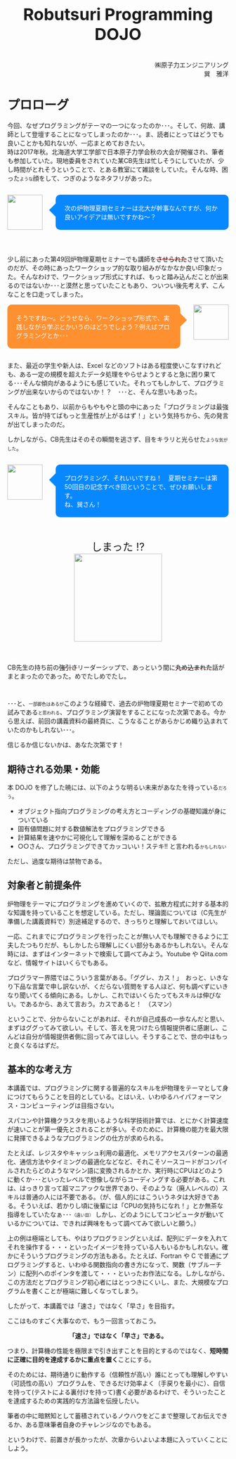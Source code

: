 <style>
/* 吹き出し本体 */
.balloon1{
  position: relative;
  padding: 20px;
  border-radius: 10px;
  color: #ffffff;
  background-color: #0888ff;
  margin-left: 110px;          /* 左に余白を設ける */
}
/* 画像 - 絶対配置で左上に配置 */
.balloon1 .icon{
  position: absolute;
  left: -110px;
  top: 0;
}

/* 三角アイコン */
.balloon1::before{
  content: '';
  position: absolute;
  display: block;
  width: 0;
  height: 0;
  left: -15px;
  top: 20px;
  border-right: 15px solid #0888ff;
  border-top: 15px solid transparent;
  border-bottom: 15px solid transparent;
}

/* 吹き出し本体 */
.balloon2{
  position: relative;
  padding: 20px;
  border-radius: 10px;
  color: #ffffff;
  background-color: #ff9030;
  margin-right: 110px;          /* 右に余白を設ける */
}

/* 画像 - 絶対配置で右上に配置 */
.balloon2 .icon, .baloon22 .icon{
  position: absolute;
  right: -110px;
  top: 0;
op: 0;
}

/* 三角アイコン */
.balloon2::before{
  content: '';
  position: absolute;
  display: block;
  width: 0;
  height: 0;
  right: -15px;
  top: 20px;
  border-left: 15px solid #ff9030;
  border-top: 15px solid transparent;
  border-bottom: 15px solid transparent;
}

del {
  width: 3pt;
}
</style>

<div align="center" style="font-size:28pt; font-weight:bold; margin-bottom:1em" >Robutsuri Programming DOJO</div>

<div style="text-align:right; margin-bottom:2em">
㈱原子力エンジニアリング<br />巽　雅洋
</div>


# プロローグ
今回、なぜプログラミングがテーマの一つになったのか･･･。そして、何故、講師として登壇することになってしまったのか･･･。ま、読者にとってはどうでも良いことかも知れないが、一応まとめておきたい。
<br/>
時は2017年秋。北海道大学工学部で日本原子力学会秋の大会が開催され、筆者も参加していた。現地委員をされていた某CB先生は忙しそうにしていたが、少し時間がとれそうということで、とある教室にて雑談をしていた。そんな時、困った<font size=1>ような</font>顔をして、つぎのようなネタフリがあった。


<div class="balloon1" style="margin-top:2em; margin-bottom:4em;">
  <div class="icon"><img src="https://4.bp.blogspot.com/-dzDIvDO6pY0/V-Nn4U9fhYI/AAAAAAAA-DQ/1oq7TpFspDMEC2P4iVFyDN_lt5h8IQh3QCLcB/s800/shinpai_man.png" width=80></div>
次の炉物理夏期セミナーは北大が幹事なんですが、何か良いアイデアは無いですかね～？
</div>



少し前にあった第49回炉物理夏期セミナーでも講師を<span style="text-decoration:line-through;color:red;"><span style="color:black;">させられた</span></span>させて頂いたのだが、その時にあったワークショップ的な取り組みがなかなか良い印象だった。そんなわけで、ワークショップ形式にすれば、もっと踏み込んだことが出来るのではないか･･･と漠然と思っていたこともあり、ついつい後先考えず、こんなことを口走ってしまった。


<div class="balloon2" style="margin-top:1em; margin-bottom:2em;">
  <div class="icon">   <img src="https://1.bp.blogspot.com/-rBFzjQbEFj4/VhB9jvnHAmI/AAAAAAAAyzs/R1Dwa7c5l78/s800/businessman_dekiru.png" width=80></div>
そうですね～。どうせなら、ワークショップ形式で、実践しながら学ぶとかいうのはどうでしょう？例えばプログラミングとか･･･
</div>

また、最近の学生や新人は、Excel などのソフトはある程度使いこなすけれども、ある一定の規模を超えたデータ処理をやらせようとすると急に困り果てる･･･そんな傾向があるようにも感じていた。それってもしかして、プログラミングが出来ないからのではないか！？　･･･と、そんな思いもあった。

そんなこともあり、以前からもやもやと頭の中にあった「プログラミングは最強スキル。皆が持てばもっと生産性が上がるはず！」という気持ちから、先の発言が出てしまったのだ。

しかしながら、CB先生はそのその瞬間を逃さず、目をキラリと光らせた<font size=1>ような気がした</font>。

<div class="balloon1" style="margin-top:2em; margin-bottom:2em;">
  <div class="icon"><img src="https://3.bp.blogspot.com/-p_KqddGXvs4/WBsAzQLBubI/AAAAAAAA_V8/ysrybUP7twsg1CHN_fqlNrPu3lvvbei_wCLcB/s800/pose_kiri_man.png" width=80></div>
プログラミング、それいいですね！　夏期セミナーは第50回目の記念すべき回ということで、ぜひお願いします。<br />ね、巽さん！
</div>



<div align="center" style="margin-top:2em; margin-bottom:2em; font-size:x-large">
しまった !? <br>
<img src="https://1.bp.blogspot.com/-taHssD3GT4Y/VfS6eeT5FGI/AAAAAAAAxQ4/ij8M8Zaofdc/s800/mokuhyou_mitatsu_man.png" width=200px>
</div>


CB先生の持ち前の<span style="text-decoration:line-through;color:red;"><span style="color:black;">強引さ</span></span>リーダーシップで、あっという間に<span style="text-decoration:line-through;color:red;"><span style="color:black;">丸め込まれた</span></span>話がまとまったのであった。めでたしめでたし。

<p style="margin-top:3em">
･･･と、<font size=1>一部脚色はあるが</font>このような経緯で、過去の炉物理夏期セミナーで初めての試みである<font size=1>と思われる</font>、プログラミング演習をすることになった次第である。今から思えば、前回の講義資料の最終頁に、こうなることがあらかじめ織り込まれていたのかもしれない･･･。


信じるか信じないかは、あなた次第です！

## 期待される効果・効能
本 DOJO を修了した暁には、以下のような明るい未来があなたを待っている<font size=1>だろう</font>。

 + オブジェクト指向プログラミングの考え方とコーディングの基礎知識が身についている
 + 固有値問題に対する数値解法をプログラミングできる
 + 計算結果を速やかに可視化して理解を深めることができる
 + ○○さん、プログラミングできてカッコいい！ステキ!! と言われる<font size=1>かもしれない</font>

 ただし、過度な期待は禁物である。
 
## 対象者と前提条件
炉物理をテーマにプログラミングを進めていくので、拡散方程式に対する基本的な知識を持っていることを想定している。ただし、理論面については（C先生が準備した講義資料で）別途補足するので、きっちりと理解しておいてほしい。

一応、これまでにプログラミングを行ったことが無い人でも理解できるように工夫したつもりだが、もしかしたら理解しにくい部分もあるかもしれない。そんな時には、まずはインターネットで検索して調べてみよう。Youtube や Qiita.com など、情報サイトはいくらでもある。

プログラマー界隈ではこういう言葉がある。「ググレ、カス！」　おっと、いきなり下品な言葉で申し訳ないが、くだらない質問をする人ほど、何も調べずにいきなり聞いてくる傾向にある。しかし、これではいくらたってもスキルは伸びない。であるから、あえて言おう。カスであると！　（スマン）

ということで、分からないことがあれば、それが自己成長の一歩なんだと思い、まずはググってみて欲しい。そして、答えを見つけたら情報提供者に感謝し、こんどは自分が情報提供者側に回ってみてほしい。そうすることで、世の中はもっと良くなるはずだ。


## 基本的な考え方
本講義では、プログラミングに関する普遍的なスキルを炉物理をテーマとして身につけてもらうことを目的としている。とはいえ、いわゆるハイパフォーマンス・コンピューティングは目指さない。

スパコンや計算機クラスタを用いるような科学技術計算では、とにかく計算速度が速いことが第一優先とされることが多い。そのために、計算機の能力を最大限に発揮できるようなプログラミングの仕方が求められる。

たとえば、レジスタやキャッシュ利用の最適化、メモリアクセスパターンの最適化、通信方法やタイミングの最適化などなど、それこそソースコードがコンパイルされたらどのようなマシン語に変換されるかとか、実行時にCPUはどのように動くか･･･といったレベルで想像しながらコーディングする必要がある。これは、はっきり言って超マニアックな世界であり、そのような（廃人レベルの）スキルは普通の人には不要である。（が、個人的にはこういうネタは大好きである。そういえば、若かりし頃に後輩には「CPUの気持ちになれ！」とか無茶な指導をしていたなぁ･･･<font size=1>（遠い目）</font> しかし、どのようにしてコンピュータが動いているかについては、できれば興味をもって調べてみて欲しいと願う。）

上の例は極端としても、やはりプログラミングといえば、配列にデータを入れてそれを操作する・・・といったイメージを持っている人もいるかもしれない。確かにそういうプログラミングの方法もある。たとえば、Fortran や C で普通にプログラミングすると、いわゆる関数指向の書き方になって、関数（サブルーチン）に配列へのポインタを渡して・・・といったお作法になる。しかしながら、この方法だとプログラミング初心者にはとっつきにくいし、また、大規模なプログラムを書くことが極端に難しくなってしまう。

したがって、本講義では「速さ」ではなく「早さ」を目指す。

ここはものすごく大事なので、もう一回言っておこう。

<div align="center" style="margin:1em">
<strong>「速さ」ではなく「早さ」である。</strong>
</div>

つまり、計算機の性能を極限まで引き出すことを目的とするのではなく、**短時間に正確に目的を達成するかに重点を置く**ことにする。

そのためには、期待通りに動作する（信頼性が高い）誰にとっても理解しやすい（可読性の高い）プログラムを、できるだけ効率よく（手戻りを最小に）、自信を持って(テストによる裏付けを持って)書く必要があるわけで、そういったことを達成するための実践的な方法論を伝授したい。

筆者の中に暗黙知として蓄積されているノウハウをどこまで整理してお伝えできるか、ある意味筆者自身のチャレンジなのでもある。

というわけで、前置きが長かったが、次章からいよいよ本題に入っていくことにしよう。

<div style="page-break-before:always"></div>